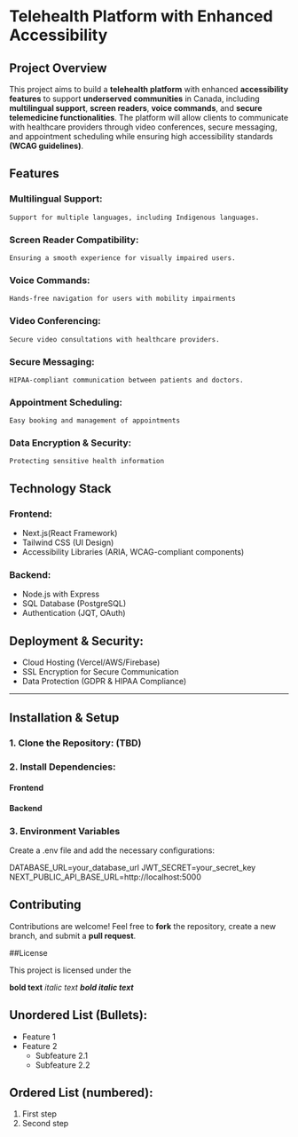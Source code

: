 # Telehealth Platform with Enhanced Accessibility

## Project Overview

This project aims to build a **telehealth platform** with enhanced **accessibility features** to support **underserved communities** in Canada, including **multilingual support**, **screen readers**, **voice commands**, and **secure telemedicine functionalities**. The platform will allow clients to communicate with healthcare providers through video conferences, secure messaging, and appointment scheduling while ensuring high accessibility standards **(WCAG guidelines)**.

## Features

### Multilingual Support:
	Support for multiple languages, including Indigenous languages.

### Screen Reader Compatibility:
	Ensuring a smooth experience for visually impaired users.

### Voice Commands:
	Hands-free navigation for users with mobility impairments

### Video Conferencing:
	Secure video consultations with healthcare providers.

### Secure Messaging:
	HIPAA-compliant communication between patients and doctors.

### Appointment Scheduling:
	Easy booking and management of appointments

### Data Encryption & Security:
	Protecting sensitive health information

## Technology Stack

### Frontend:
- Next.js(React Framework)
- Tailwind CSS (UI Design)
- Accessibility Libraries (ARIA, WCAG-compliant components)

### Backend:
- Node.js with Express
- SQL Database (PostgreSQL)
- Authentication (JQT, OAuth)

## Deployment & Security:
- Cloud Hosting (Vercel/AWS/Firebase)
- SSL Encryption for Secure Communication
- Data Protection (GDPR & HIPAA Compliance)
----------------------------------------------------------------------------
## Installation & Setup

### 1. Clone the Repository: (TBD)


### 2. Install Dependencies:

#### Frontend

#### Backend

### 3. Environment Variables
Create a .env file and add the necessary configurations:

DATABASE_URL=your_database_url
JWT_SECRET=your_secret_key
NEXT_PUBLIC_API_BASE_URL=http://localhost:5000

## Contributing

Contributions are welcome! Feel free to **fork** the repository, create a new branch, and submit a **pull request**.

##License

This project is licensed under the 








**bold text**
*italic text*
***bold italic text***

## Unordered List (Bullets):
- Feature 1
- Feature 2
	- Subfeature 2.1
	- Subfeature 2.2

## Ordered List (numbered):
1. First step
2. Second step

